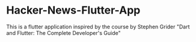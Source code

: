 # Hacker-News-Flutter-App
This is a flutter application inspired by the course by Stephen Grider "Dart and Flutter: The Complete Developer's Guide"
